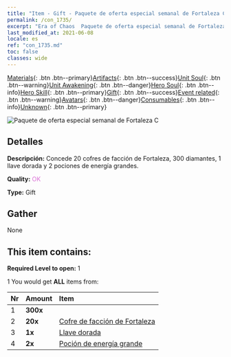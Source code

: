```yaml
---
title: "Item - Gift - Paquete de oferta especial semanal de Fortaleza C"
permalink: /con_1735/
excerpt: "Era of Chaos  Paquete de oferta especial semanal de Fortaleza C"
last_modified_at: 2021-06-08
locale: es
ref: "con_1735.md"
toc: false
classes: wide
---
```

 [Materials](/ItemsES/){: .btn .btn--primary}[Artifacts](/ItemsES/Artifacts/){: .btn .btn--success}[Unit Soul](/ItemsES/UnitSoul/){: .btn .btn--warning}[Unit Awakening](/ItemsES/UnitAwakening/){: .btn .btn--danger}[Hero Soul](/ItemsES/HeroSoul/){: .btn .btn--info}[Hero Skill](/ItemsES/HeroSkill/){: .btn .btn--primary}[Gift](/ItemsES/Gift/){: .btn .btn--success}[Event related](/ItemsES/Events/){: .btn .btn--warning}[Avatars](/ItemsES/Avatars/){: .btn .btn--danger}[Consumables](/ItemsES/Consumables/){: .btn .btn--info}[Unknown](/ItemsES/Unknown/){: .btn .btn--primary}

 ![Paquete de oferta especial semanal de Fortaleza C](/images/t/i_907221.png)

## Detalles
 **Descripción:** Concede 20 cofres de facción de Fortaleza, 300 diamantes, 1 llave dorada y 2 pociones de energía grandes.

 **Quality:** <span style="color: #DA70D6">OK</span>

 **Type:** Gift

## Gather

  None

## This item contains:

 **Required Level to open:** 1

 1 You would get **ALL** items  from:

  | Nr | Amount |     Item    |
  |:---|:-------|:------------|
  | 1 |  **300x** | <i class="fas fa-gem"/> |  | 
  | 2 |  **20x** | [Cofre de facción de Fortaleza](/ItemsES/con_1277/) |  | 
  | 3 |  **1x** | [Llave dorada](/ItemsES/con_783/) |  | 
  | 4 |  **2x** | [Poción de energía grande](/ItemsES/con_706/) |  | 
